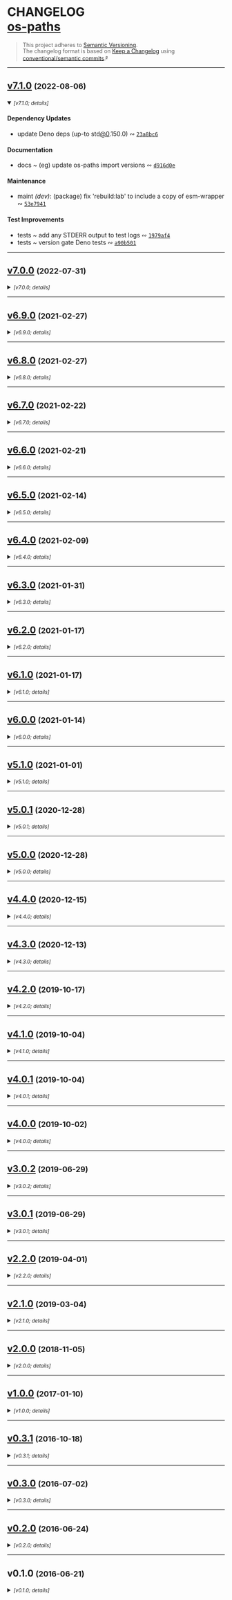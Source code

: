 <!-- lint disable -->
<!-- markdownlint-disable -->
<!-- spellchecker:disable -->

# CHANGELOG <br/> [os-paths](https://github.com/rivy/js.os-paths)

<div style="font-size: 0.9em; line-height: 1.1em;">

> This project adheres to [Semantic Versioning](http://semver.org/spec/v2.0.0.html).
> <br/>
> The changelog format is based on [Keep a Changelog](https://keepachangelog.com/en/1.0.0/) using [conventional/semantic commits](https://nitayneeman.com/posts/understanding-semantic-commit-messages-using-git-and-angular).<small><sup>[`@`](https://archive.is/jnup8)</sup></small>

</div>
<div id='last-line-of-prefix'></div>

---

## [v7.1.0](https://github.com/rivy/js.os-paths/compare/v7.0.0...v7.1.0) <small>(2022-08-06)</small>

<details open><summary><small><em>[v7.1.0; details]</em></small></summary>

#### Dependency Updates

* update Deno deps (up-to std[@0](https://github.com/0).150.0) &ac; [`23a8bc6`](https://github.com/rivy/js.os-paths/commit/23a8bc60af13d159ebea983427f543aa5d921aac)

#### Documentation

* docs ~ (eg) update os-paths import versions &ac; [`d916d0e`](https://github.com/rivy/js.os-paths/commit/d916d0e465aa11783c7a4a54dcc4431c49225027)

#### Maintenance

* maint *(dev)*: (package) fix 'rebuild:lab' to include a copy of esm-wrapper &ac; [`53e7941`](https://github.com/rivy/js.os-paths/commit/53e79412bf7cf91f1e0b6a59ab71951b9ff730bf)

#### Test Improvements

* tests ~ add any STDERR output to test logs &ac; [`1979af4`](https://github.com/rivy/js.os-paths/commit/1979af480011f91d3cf8de255c6dd002f9c0f9b6)
* tests ~ version gate Deno tests &ac; [`a90b501`](https://github.com/rivy/js.os-paths/commit/a90b501f1873e13dd5ef3184e2a0dad1a43ffac1)

</details>

---

## [v7.0.0](https://github.com/rivy/js.os-paths/compare/v6.9.0...v7.0.0) <small>(2022-07-31)</small>

<details><summary><small><em>[v7.0.0; details]</em></small></summary>

#### Changes

* change *(!)*: add graceful degradation for missing permission(s) (avoiding Deno panic or prompt) &ac; [`bb49eaf`](https://github.com/rivy/js.os-paths/commit/bb49eaf7f5d31ba6d05eba779587358afcebd4b7)

#### Fixes

* fix *(deps)*: hack around early version `npm ci` failure &ac; [`4907941`](https://github.com/rivy/js.os-paths/commit/49079415bc82b7922e62c81e7b9bea66ea77b815)

#### Dependency Updates

* update Deno deps (up-to std[@0](https://github.com/0).143.0) &ac; [`31d9600`](https://github.com/rivy/js.os-paths/commit/31d9600c76cb82ed2ed4594e1a6368afef9dcc01)

#### Documentation

* docs ~ (README) update versions for import examples &ac; [`f3d8ccd`](https://github.com/rivy/js.os-paths/commit/f3d8ccd795e3885c44e5bd598e2ce2ce507ec657)
* docs ~ (README) add minimum Deno version requirement note &ac; [`c9360ad`](https://github.com/rivy/js.os-paths/commit/c9360ad922d49feef64469c818b4fa9367307929)
* docs ~ (README) polish wording &ac; [`5e63c14`](https://github.com/rivy/js.os-paths/commit/5e63c1461d718b70cf33ee8c2b7fb64a0df856e8)
* docs ~ (README) stabilize formatting against changes by deno and/or dprint formatters &ac; [`d87a6f0`](https://github.com/rivy/js.os-paths/commit/d87a6f0d5afb0d92f959fb1a550eb469527dfed8)
* docs ~ (README) updated build/contribution documentation &ac; [`4884af6`](https://github.com/rivy/js.os-paths/commit/4884af6158a5bf27096fdd26076ac2e0065756c5)
* docs ~ (README) add packaging and publishing notes &ac; [`4b86808`](https://github.com/rivy/js.os-paths/commit/4b86808d23be964d051f804cc653f16897e720c1)
* docs ~ (gitignore) mention `gitignore.io` for templated generation &ac; [`99ee208`](https://github.com/rivy/js.os-paths/commit/99ee208cc353b1eb41125c5cc817b82b000a1a89)
* docs ~ (eg) add Deno permission check/feedback to examples &ac; [`521608c`](https://github.com/rivy/js.os-paths/commit/521608c3a5fcd9b7e508d6263263822b0e311bd8)
* docs ~ note possible alternative to search list for POSIX temp dir discovery &ac; [`8d00cb0`](https://github.com/rivy/js.os-paths/commit/8d00cb0ddb87a3cce3737b1670036f19ccf7a708)
* docs ~ update spell-checker exception dictionaries &ac; [`e37e8bb`](https://github.com/rivy/js.os-paths/commit/e37e8bb5f70499fcb7d85b132abf8a1109f482ab)
* docs ~ (README) revise spell-checker exceptions &ac; [`13d8b01`](https://github.com/rivy/js.os-paths/commit/13d8b012ac3ee350409bd2c2ce786fdfaa0de655)
* docs ~ (README) avoid unwanted formatting with directives &ac; [`328564f`](https://github.com/rivy/js.os-paths/commit/328564fb4fe74fe7ffd9b331551827f9caf2ff65)
* docs ~ (README) fix markdown-lint complaint (first-line-heading) &ac; [`d821f6c`](https://github.com/rivy/js.os-paths/commit/d821f6c6346456fbe10c5928149bc67f6786455a)

#### Maintenance

* maint *(CI)*: (Travis) test on both 'linux' and 'osx' platforms &ac; [`639a8d5`](https://github.com/rivy/js.os-paths/commit/639a8d593d03da5511fec7658f641d5060df78e2)
* maint *(CI)*: update CI config (adds version stamp) &ac; [`b40a7ed`](https://github.com/rivy/js.os-paths/commit/b40a7ed1ea5f700f9128905489ada8d1b52fd32c)
* maint *(build)*: refactor with 'cross-env' to increase `yarn` compatibility &ac; [`d08684a`](https://github.com/rivy/js.os-paths/commit/d08684a06daf22d0e0e90780ec2396ad5dec5df0)
* maint *(build)*: add `rebuild:all` run target &ac; [`d470224`](https://github.com/rivy/js.os-paths/commit/d470224cf3989603c3a3931747e097603bebc5f5)
* maint *(build)*: fix `--dry-run` flag manipulation for dist packaging &ac; [`79d607d`](https://github.com/rivy/js.os-paths/commit/79d607d9a433c7836acf1dd49599c75b0ecae355)
* maint *(build)*: add `prerelease` run target &ac; [`9fe50fe`](https://github.com/rivy/js.os-paths/commit/9fe50fe68454f94bfe20d5817faf5ad7de4b0949)
* maint *(build)*: improve Prettier lint feedback &ac; [`dd0585b`](https://github.com/rivy/js.os-paths/commit/dd0585be5abb47e642ea5986bbf18d52575512cd)
* maint *(build)*: (package.json) add verbose test support and revise 'prerelease' &ac; [`2e9e190`](https://github.com/rivy/js.os-paths/commit/2e9e1906b17dcde52e072a7eec03663a3590a302)
* maint *(build)*: improve run target feedback (include both stderr/stdout for error reports) &ac; [`0c21e08`](https://github.com/rivy/js.os-paths/commit/0c21e085704e5e8ebdb7733709c1f44c2fc92b53)
* maint *(build)*: (coverage) ignore intermediate build artifacts when calculating coverage &ac; [`f23fafc`](https://github.com/rivy/js.os-paths/commit/f23fafcad3f21ea9abc248d0f95983f7b886bfa4)
* maint *(build)*: suppress extraneous Prettier fix and lint output &ac; [`807fee3`](https://github.com/rivy/js.os-paths/commit/807fee37dd9292e0e368d274724835534df331c4)
* maint *(build)*: move 'update-dist.succeeded' target to 'build' intermediate directory &ac; [`6005669`](https://github.com/rivy/js.os-paths/commit/600566935b2484cbc3efad345f25bee433a54f21)
* maint *(build)*: name revision (testbed => lab) &ac; [`992e13d`](https://github.com/rivy/js.os-paths/commit/992e13ddfc0b54c1216cbd0be58f3c26e95c9ee2)
* maint *(deps)*: narrow version of 'typescript' (to satisfy 'typedoc'/'typescript-eslint') &ac; [`db0ac06`](https://github.com/rivy/js.os-paths/commit/db0ac065cfeb00a5ba3440e8185c51ce542449cd)
* maint *(deps)*: remove unused 'coveralls' &ac; [`ced7a15`](https://github.com/rivy/js.os-paths/commit/ced7a154806c0bd2cb61258c9b438fb7cd05c703)
* maint *(deps)*: store package locks (for CI/dev reproducibility) &ac; [`b042578`](https://github.com/rivy/js.os-paths/commit/b04257893fd637874a621d1d4185c9cfbcb8e0d5)
* maint *(deps)*: *pin* 'open-cli' to v6.0 (o/w v7.0 requires NodeJS v14+) &ac; [`b7b4bf6`](https://github.com/rivy/js.os-paths/commit/b7b4bf6342bddc66e51fc41c7faeb38e1ff6d314)
* maint *(deps)*: update to 'exec-if-updated' v2.2.0 (via jsDelivr) &ac; [`c3d1d51`](https://github.com/rivy/js.os-paths/commit/c3d1d51f47c466efc1a04155b1b861791f6042a5)
* maint *(deps)*: *pin* 'remark-cli' to v9.0.0 (o/w v10+ requires NodeJS v12+) &ac; [`3c73a11`](https://github.com/rivy/js.os-paths/commit/3c73a113ce6e8182d551e07f69414ed9ba280287)
* maint *(dev)*: update vendored deno types (up-to Deno v1.8.0) &ac; [`96a2280`](https://github.com/rivy/js.os-paths/commit/96a2280bf6560da8329317087a2925fed2419e8d)
* maint *(dev)*: merge and update CommitLint configuration files &ac; [`05ca208`](https://github.com/rivy/js.os-paths/commit/05ca2088bd884ff7ec1069cc4458d0610e7f53aa)
* maint *(dev)*: (QA) update Codacy configuration &ac; [`5588550`](https://github.com/rivy/js.os-paths/commit/5588550076f8a6b8c15e179449707feece93ba1d)
* maint *(dev)*: update `git-changelog` configuration (add version stamp) &ac; [`cefcc3e`](https://github.com/rivy/js.os-paths/commit/cefcc3eefec0ced35aa6e02d670ec1072ccef763)
* maint *(dev)*: update ESLint configuration (polish) &ac; [`002da0c`](https://github.com/rivy/js.os-paths/commit/002da0cd12dd6d6e28fc115bb2467d4b4f8a522d)
* maint *(dev)*: update Prettier configuration (polish) &ac; [`e529af4`](https://github.com/rivy/js.os-paths/commit/e529af450c0cd0a77ff39602a7d41776c109c17d)
* maint *(dev)*: update `rollup` configuration (polish) &ac; [`875e8c0`](https://github.com/rivy/js.os-paths/commit/875e8c00e52d9abbec6cf84f58c920aef5f300e1)
* maint *(dev)*: configure git for storage of package lock files within '.deps-lock' &ac; [`5febc49`](https://github.com/rivy/js.os-paths/commit/5febc497cb3bd7524cc5c646bc0cca6c64fcff72)
* maint *(dev)*: update EditorConfig (fix spelling + support nushell configs) &ac; [`5ccfa2d`](https://github.com/rivy/js.os-paths/commit/5ccfa2db620712cc959b70cf1658447a481ccf60)
* maint *(dev)*: (QA/Scrutinizer) ignore 'vendor' (third-party content) &ac; [`6928201`](https://github.com/rivy/js.os-paths/commit/6928201704788d12da3bb085f236f873dc8dd798)
* maint *(dev)*: (gitattributes) fix spell-checker complaints &ac; [`9a86220`](https://github.com/rivy/js.os-paths/commit/9a862202f871a9964bbf72af074f79f171a0e65c)
* maint *(dev)*: (gitignore) fix spell-checker complaints &ac; [`54e5646`](https://github.com/rivy/js.os-paths/commit/54e56464ac0355dc4719ffcb0f80e3cb067c92b6)
* maint *(dev)*: (git-changelog) fix/revise config to show test improvements &ac; [`efa2ba2`](https://github.com/rivy/js.os-paths/commit/efa2ba2a42c9d41ae22611d499a0879b43baf5a0)
* maint *(dev)*: (QA) update CodeClimate configuration &ac; [`f83f74f`](https://github.com/rivy/js.os-paths/commit/f83f74ffda876caa524a3eff7b81abffa7a72e75)
* maint *(dev)*: (git-changelog) remove extra leading newlines for 'Notes' construction &ac; [`476d2c0`](https://github.com/rivy/js.os-paths/commit/476d2c0322425ff4d12bad6ab6f7cf165ef9c065)
* maint *(dev)*: (QA) update CodeClimate config &ac; [`26244b7`](https://github.com/rivy/js.os-paths/commit/26244b7ce1eda8c829f5ba3411d9af43f37ef909)
* maint *(dev)*: (QA) update Codacy config &ac; [`67560f3`](https://github.com/rivy/js.os-paths/commit/67560f3a695dd8cff1da84e3e1c2ede1e31b7b8f)
* maint *(dev)*: update Remark (markdown-linting) configuration (adds version stamp) &ac; [`aa864dc`](https://github.com/rivy/js.os-paths/commit/aa864dc7bf773db4ebc4894257ad79575e941132)
* maint *(dev)*: add (and use) EditorConfig-checker configuration &ac; [`c1aa7c3`](https://github.com/rivy/js.os-paths/commit/c1aa7c3cc0ecdc5acf98b71914009c70f9b89fb7)
* maint *(dev)*: revise `rollup` type bundling process &ac; [`8e26398`](https://github.com/rivy/js.os-paths/commit/8e26398dd8f0932a26d6e74dfda4135401d846b8)
* maint *(dev)*: update `git-changelog` configuration &ac; [`7bcee03`](https://github.com/rivy/js.os-paths/commit/7bcee0307a3155a22f6964e9ac7bbc80cae40893)
* maint *(dev)*: update Prettier config and ignore settings &ac; [`ee23319`](https://github.com/rivy/js.os-paths/commit/ee233199a903cb7a3b9c681a191d6dc629d08f34)
* maint *(dev)*: update ESLint configuration (adds version stamp) &ac; [`f07e13f`](https://github.com/rivy/js.os-paths/commit/f07e13fc460c422bb1ea725f30543982c9b42463)
* maint *(dev)*: update EditorConfig &ac; [`81a0a5e`](https://github.com/rivy/js.os-paths/commit/81a0a5e46c72a0920d3ce4f4f776cf5a0b4cf8c2)
* maint *(dev)*: update VSCode settings &ac; [`26ed28e`](https://github.com/rivy/js.os-paths/commit/26ed28e6bfa4dc9c4965efa6d6f470bda862bcb9)
* maint *(dev)*: revise/update TypeScript 'tsconfig' files &ac; [`b3e0378`](https://github.com/rivy/js.os-paths/commit/b3e03786b7ac325c1fb1c387f19e3bf046c82164)
* maint *(dev)*: (git-changelog) add support for `Type` followed by '!' &ac; [`79bff10`](https://github.com/rivy/js.os-paths/commit/79bff10f3f02433f26ec5521c9cd46cf9348bc4d)
* maint *(dev)*: (gitignore) add ignored files and version stamp &ac; [`26fc9f4`](https://github.com/rivy/js.os-paths/commit/26fc9f4f40c272fbef7f5ab7b35adc9bffe31e1e)
* maint *(dev)*: (gitattributes) revise commentary and add version stamp &ac; [`2b76c0d`](https://github.com/rivy/js.os-paths/commit/2b76c0d4fdfda06abdbb264b81b21dd23c1e3143)
* maint *(dev)*: (git-changelog) add 'lint disable' (disabling `remark` linting) to CHANGELOG &ac; [`5c1f586`](https://github.com/rivy/js.os-paths/commit/5c1f5861a9c8e01f79dfc71c10b51ceaaf1219e1)
* maint *(dev)*: (markdown-linting) update Remark config (ignore list spacing) + comment polish &ac; [`cf11c1e`](https://github.com/rivy/js.os-paths/commit/cf11c1ef9741bfc2f722665c18d8cfed6f6e1e73)
* maint *(dev)*: (ESLint) ignore 'vendor' files &ac; [`0d407d5`](https://github.com/rivy/js.os-paths/commit/0d407d56cbd6770072a8671a3768308ce0f9a54c)
* maint *(dev)*: (vendor) treat all vendor code as 'binary' to reduce useless diff output &ac; [`7721f70`](https://github.com/rivy/js.os-paths/commit/7721f70fc23f1ab4514dedec1d6f59df62701583)

#### Refactoring

* refactor ~ (OSPaths) minor revision for correctness and conformity &ac; [`3066f1a`](https://github.com/rivy/js.os-paths/commit/3066f1ad4c851e18c8e35bb6fbcbc84e819329e5)

#### Test Improvements

* tests ~ refactor to remove need for lint exception &ac; [`cb103ef`](https://github.com/rivy/js.os-paths/commit/cb103ef3e7975819c4cc790d7de2d2f1e2c3f810)
* tests ~ revise Deno module load test(s) &ac; [`ab82353`](https://github.com/rivy/js.os-paths/commit/ab82353171ecc1e67af47803a9683c18456d07ba)
* tests ~ improve 'skip' user feedback &ac; [`6e0d491`](https://github.com/rivy/js.os-paths/commit/6e0d4917f1c39c607e334ffcfc452219bf48827d)
* tests ~ deno loads module without panic or prompt (while using *no permissions*) &ac; [`7967ad4`](https://github.com/rivy/js.os-paths/commit/7967ad47a4d14fb91460c70e6b703ffd59ba174e)
* tests ~ refactor - rename `module_` => `mod` &ac; [`7a830db`](https://github.com/rivy/js.os-paths/commit/7a830db0c7ecb7e4b6719aa4d33e665cf16ce508)
* tests ~ restyle spell-checker exceptions for visibility &ac; [`558cf81`](https://github.com/rivy/js.os-paths/commit/558cf811dabd17d578fc95f67fcd9b97ebf31a2c)
* tests ~ (dist) improve testing feedback &ac; [`9ebf5d3`](https://github.com/rivy/js.os-paths/commit/9ebf5d33a372d3b4caeb8634d5ee0191ec25e2b9)
* tests ~ improve 'integration.test.js' error feedback &ac; [`443fac5`](https://github.com/rivy/js.os-paths/commit/443fac56330cc6e000c4df61ab953d5d00034b75)
* tests ~ refactor 'integration.test.js' (improved clarity/DRY and polish commentary) &ac; [`9750653`](https://github.com/rivy/js.os-paths/commit/9750653d41a8759c56a8fd2d25a862601a69641a)
* tests ~ fix ESM module name generation (URL from path) &ac; [`d221660`](https://github.com/rivy/js.os-paths/commit/d2216603ea8610d82112311fba0b0b9a41f6f20d)
* tests ~ fix `--test-dist` flag detection &ac; [`ff87e65`](https://github.com/rivy/js.os-paths/commit/ff87e650d5eca4a8154ca0d59bc37cbff5f8533e)

#### BREAKING CHANGE

Adds a Deno v1.8.0+ minimum version requirement.

</details>

---

## [v6.9.0](https://github.com/rivy/js.os-paths/compare/v6.8.0...v6.9.0) <small>(2021-02-27)</small>

<details><summary><small><em>[v6.9.0; details]</em></small></summary>

#### Documentation

* docs ~ JSDocs polish &ac; [`dda3d38`](https://github.com/rivy/js.os-paths/commit/dda3d38239aa62ae4bbf0b150e7c0c5edc8db083)

</details>

---

## [v6.8.0](https://github.com/rivy/js.os-paths/compare/v6.7.0...v6.8.0) <small>(2021-02-27)</small>

<details><summary><small><em>[v6.8.0; details]</em></small></summary>

#### Documentation

* docs ~ JSDocs polish &ac; [`8e05fd9`](https://github.com/rivy/js.os-paths/commit/8e05fd9167294c6ee1a1804daf8d0b47f5adb38f)

</details>

---

## [v6.7.0](https://github.com/rivy/js.os-paths/compare/v6.6.0...v6.7.0) <small>(2021-02-22)</small>

<details><summary><small><em>[v6.7.0; details]</em></small></summary>

#### Documentation

* docs ~ add `cspell` dictionary word(s) &ac; [`2ac8802`](https://github.com/rivy/js.os-paths/commit/2ac880241d89048da2b7bdfe5e30d21ce3417aa7)

#### Maintenance

* maint *(build)*: silence '[@rollup](https://github.com/rollup)/plugin-replace' complaint about 'preventAssignment' default &ac; [`93ad138`](https://github.com/rivy/js.os-paths/commit/93ad13892579b4e7149f0d673c8c849002d0fd01)
* maint *(deps)*: add `typedoc` (dev; for future use) &ac; [`6c87af5`](https://github.com/rivy/js.os-paths/commit/6c87af5270084c2832a3ea3da156282ef9ce1b05)

#### Refactoring

* refactor ~ replace intermediate default export object to improve `deno doc` results &ac; [`b103503`](https://github.com/rivy/js.os-paths/commit/b1035033fe6513a44af0855c959ac1f53ff72d64)

</details>

---

## [v6.6.0](https://github.com/rivy/js.os-paths/compare/v6.5.0...v6.6.0) <small>(2021-02-21)</small>

<details><summary><small><em>[v6.6.0; details]</em></small></summary>

#### Documentation

* docs ~ redefine `OSPaths` as interface for better automatic doc generation &ac; [`2fd774c`](https://github.com/rivy/js.os-paths/commit/2fd774c32650dd71e19aef862e9947f7612c0c97)
* docs ~ revise JSDocs descriptions &ac; [`79a49ba`](https://github.com/rivy/js.os-paths/commit/79a49baacc8d76076d99566539149c8225b73403)
* docs ~ disable `remark` lint complaint (maximum-heading-length) &ac; [`f0d6a04`](https://github.com/rivy/js.os-paths/commit/f0d6a04f06c806870a88b746ef615825e93227d9)
* docs ~ README corrections &ac; [`b62e901`](https://github.com/rivy/js.os-paths/commit/b62e9017921c23ff18b153b5bb9ec4c98cda850e)
* docs ~ CHANGELOG update (new template) &ac; [`6d6dae1`](https://github.com/rivy/js.os-paths/commit/6d6dae1a89205e16d56ba92957af910024bffebd)

#### Maintenance

* maint *(build)*: name revision (tests_ => testbed) &ac; [`2c14d1d`](https://github.com/rivy/js.os-paths/commit/2c14d1df3a9ee4d89d628be86d7dbd4bb9dd7794)
* maint *(build)*: revise CJS type rewrite to handle unnamed default export &ac; [`2aa4c52`](https://github.com/rivy/js.os-paths/commit/2aa4c5278ed4ff607447330bf6f75e88b229e958)

#### Refactoring

* refactor ~ remove unneeded intermediate 'default' export object &ac; [`c321862`](https://github.com/rivy/js.os-paths/commit/c321862f78043773fa4ae7b5c879605b9780b000)

</details>

---

## [v6.5.0](https://github.com/rivy/js.os-paths/compare/v6.4.0...v6.5.0) <small>(2021-02-14)</small>

<details><summary><small><em>[v6.5.0; details]</em></small></summary>

#### Documentation

* docs ~ add words to cSpell workspace dictionaries &ac; [`0ae36e7`](https://github.com/rivy/js.os-paths/commit/0ae36e76390d92cd1508d411a8636d85a453e4c8)
* docs ~ README revisions &ac; [`6d1c676`](https://github.com/rivy/js.os-paths/commit/6d1c676193cf3d7e87b65d47e9f4368821f4470f)
* docs ~ (README) revise spell-checker exceptions &ac; [`8b5db5a`](https://github.com/rivy/js.os-paths/commit/8b5db5adb52683876e3c4f1baf06268de765ff32)
* docs ~ README update for `git-changelog` v1.1+ requirement &ac; [`7789246`](https://github.com/rivy/js.os-paths/commit/7789246ababe4c263deedf90daf5b5070405c6c6)
* docs ~ remove now-extraneous stringify code from Deno example &ac; [`46ee549`](https://github.com/rivy/js.os-paths/commit/46ee54931d506cd42057ba97ecc5eb4b2e3df074)
* docs ~ README polish (Deno permissions) &ac; [`e269a48`](https://github.com/rivy/js.os-paths/commit/e269a4805a8fc9e86ace75fc072769922053fe71)
* docs ~ README polish (git version shield) &ac; [`0d8128e`](https://github.com/rivy/js.os-paths/commit/0d8128eae9548c16e5ad207b53cb37c80368c6db)

#### Maintenance

* maint *(build)*: normalize 'build' directory structure &ac; [`b14340d`](https://github.com/rivy/js.os-paths/commit/b14340d53528857ce9e081090dbb00b97db941da)
* maint *(dev)*: fix EditorConfig lint complaints &ac; [`a48ace0`](https://github.com/rivy/js.os-paths/commit/a48ace009a356cfdf2ff7ba9cc8693249e4d1b20)
* maint *(dev)*: reorganize third-party code/types into 'vendor' &ac; [`a1508d7`](https://github.com/rivy/js.os-paths/commit/a1508d79f3e82c40414699b39e728f94b50be55f)
* maint *(dev)*: (scripts) fix CHANGELOG updates for version changes (requires `git-changelog` v1.1+) &ac; [`de3438c`](https://github.com/rivy/js.os-paths/commit/de3438cb0f5181e37154d301833b0276ae952cc0)
* maint *(dev)*: (scripts) polish comments &ac; [`f52ac7f`](https://github.com/rivy/js.os-paths/commit/f52ac7f65e36d9d06f1361c48a87b47d9e7e8691)
* maint *(dev)*: (scripts) add EditorConfig linter &ac; [`539a2fb`](https://github.com/rivy/js.os-paths/commit/539a2fbd5cac3de4188f9f9db088be8a14f7360a)
* maint *(dev)*: (scripts) build in series (await parallel `shx mkdir` fix) &ac; [`54e5177`](https://github.com/rivy/js.os-paths/commit/54e517718d27c84c701155934777080c5d820563)
* maint *(dev)*: remove now-unneeded `rollup` configs for CJS and ESM &ac; [`0ab8eca`](https://github.com/rivy/js.os-paths/commit/0ab8eca10230c8b5f1fbb5cb0e5c94cbd25ff1a7)
* maint *(dev)*: (scripts) add 'dist' alias for 'update' &ac; [`386b49f`](https://github.com/rivy/js.os-paths/commit/386b49fc9406f692888806709788a723305c36bb)
* maint *(dev)*: (package.json) add package tags showing Node-v4 support &ac; [`933253d`](https://github.com/rivy/js.os-paths/commit/933253d8a0e0734a6539368566b41267b4c950f3)
* maint *(dev)*: (npm) suppress annoying update messages &ac; [`3cc76d0`](https://github.com/rivy/js.os-paths/commit/3cc76d0c5e3ecc4ea54ba9d5dcf36cf96d5beb4e)
* maint *(dist)*: restructure package 'exports' &ac; [`3157e9f`](https://github.com/rivy/js.os-paths/commit/3157e9fcf6c738f6003312c57dfb3a9d66d361c0)

#### Test Improvements

* tests ~ use `--test-dist` instead of `--test-for-dist` to enable distribution tests &ac; [`5a9bd9c`](https://github.com/rivy/js.os-paths/commit/5a9bd9cd8d1716928cea3c47f43d10800a183ee0)
* tests ~ add distribution tests &ac; [`df474a6`](https://github.com/rivy/js.os-paths/commit/df474a68b7119d1fbedf851c3b07e82c3b893a12)

</details>

---

## [v6.4.0](https://github.com/rivy/js.os-paths/compare/v6.3.0...v6.4.0) <small>(2021-02-09)</small>

<details><summary><small><em>[v6.4.0; details]</em></small></summary>

#### Documentation

* docs ~ polish README (import/require notes and suggestions) &ac; [`312af3d`](https://github.com/rivy/js.os-paths/commit/312af3d60f7419ab09b65c5b15d60a9266da92c8)
* docs ~ JSDocs polish &ac; [`a0205e0`](https://github.com/rivy/js.os-paths/commit/a0205e0ad0ca7ea858834f0f0e51c2e9f67a4b00)
* docs ~ add additional output (showing/testing API functions) to examples &ac; [`85ecab0`](https://github.com/rivy/js.os-paths/commit/85ecab0dbdabd8759bfed4ee85dabcb935a48aa4)
* docs ~ add ESM dynamic import example &ac; [`87709f0`](https://github.com/rivy/js.os-paths/commit/87709f0e202133c2110ef68d780d4a6307bf8130)
* docs ~ add CJS example with dynamic require (using package 'main') &ac; [`e4c692d`](https://github.com/rivy/js.os-paths/commit/e4c692de8132b63375c91146ce9a7b32ea559705)
* docs ~ add maint note detail &ac; [`0af6ebc`](https://github.com/rivy/js.os-paths/commit/0af6ebcaec1e601b525589602574aaba0c8ee4f3)
* docs ~ refactor examples for new source organization &ac; [`f75bbdd`](https://github.com/rivy/js.os-paths/commit/f75bbdd824a47de44659b09149312cd8c2e42669)
* docs ~ fix TS example to work with fully-specified imports and `ts-node` &ac; [`1e5c548`](https://github.com/rivy/js.os-paths/commit/1e5c54880c1161065f872705985678a11d9aec86)
* docs ~ update CHANGELOG &ac; [`ff5161b`](https://github.com/rivy/js.os-paths/commit/ff5161bb4f8d4aa63490961d7698292f5b9261ed)

#### Maintenance

* maint *(build)*: add './cjs' subpath export with correct types for CJS &ac; [`5b184df`](https://github.com/rivy/js.os-paths/commit/5b184df9c76fcaeaace9813a59269e8293b3af0e)
* maint *(build)*: refactor/reorganize package exports config &ac; [`17b903f`](https://github.com/rivy/js.os-paths/commit/17b903f9becc1d7a92fc0d95a8645ee214babe52)
* maint *(build)*: relocate Prettier config from 'package.json' to external file &ac; [`8c91851`](https://github.com/rivy/js.os-paths/commit/8c91851706918e7f06ce1f554fbe023b035cdb7e)
* maint *(build)*: (git) ignore build/update target 'success' signal files &ac; [`536a3db`](https://github.com/rivy/js.os-paths/commit/536a3db921799bc9807be2062925f3de22d19bd8)
* maint *(build)*: (package.json) use build target signal files (improves build dependency logic) &ac; [`8762cb6`](https://github.com/rivy/js.os-paths/commit/8762cb6648a5ae7ae881af7d0c81608415a7c613)
* maint *(build)*: add 'cjs' directory to distribution for tools w/o 'exports' support &ac; [`d34d3cf`](https://github.com/rivy/js.os-paths/commit/d34d3cfc87ba30ca23205c1bd2b1c40b5109936b)
* maint *(build)*: enable TSconfig 'isolatedModules' (helps avoid type import/export errors) &ac; [`c0b04cc`](https://github.com/rivy/js.os-paths/commit/c0b04cca40aa79647db594c91a1aebc7ce2a33a4)
* maint *(dev)*: (package.json) fix npm dev script "publish" for (`--dry-run` use) &ac; [`75155d3`](https://github.com/rivy/js.os-paths/commit/75155d3ce95b259693c7b6269abb819e0f73d75e)
* maint *(dist)*: update &ac; [`cdbee22`](https://github.com/rivy/js.os-paths/commit/cdbee22088ba5cd0b511eddef1c8c7621372b6c7)

#### Refactoring

* refactor ~ separate CJS/ESM module code (and rename source files) &ac; [`604e0a6`](https://github.com/rivy/js.os-paths/commit/604e0a6a3084e6d10ce93d2b918e65e6fbb34974)
* refactor all internal module imports to use fully-specified paths (with extensions) &ac; [`ae017d4`](https://github.com/rivy/js.os-paths/commit/ae017d4c93415dd3f2877244c69391dde9958cb8)

#### Test Improvements

* tests ~ replace and increase 'ava' global test timeout &ac; [`96cd446`](https://github.com/rivy/js.os-paths/commit/96cd446a6ab6840daa58a48836fe164dc1952c79)
* tests ~ specify increased timeouts per test (instead of globally) &ac; [`178da83`](https://github.com/rivy/js.os-paths/commit/178da83f08e1b6f2d195ac0e9bb58f9db8aa5713)
* tests ~ refactor tests for new source organization &ac; [`b92a075`](https://github.com/rivy/js.os-paths/commit/b92a075c7dd8b5457e849195df0f4c147ea749bc)

</details>

---

## [v6.3.0](https://github.com/rivy/js.os-paths/compare/v6.2.0...v6.3.0) <small>(2021-01-31)</small>

<details><summary><small><em>[v6.3.0; details]</em></small></summary>

#### Documentation

* docs ~ add more detail to default `deno` stringification of function objects &ac; [`33233d4`](https://github.com/rivy/js.os-paths/commit/33233d4d4051d0a58dfc4cc5f1da89824735f314)
* docs ~ update `cspell` dictionary &ac; [`a524ef0`](https://github.com/rivy/js.os-paths/commit/a524ef0e28d8347650fb9d7d50d92a3121411817)
* docs ~ update Deno possible import target URLs &ac; [`4462656`](https://github.com/rivy/js.os-paths/commit/4462656e86c17ac3e78d1fdfa6df273c9b61ab21)
* docs ~ README polish (add Deno and JSDelivr shields + color refinements) &ac; [`92ee429`](https://github.com/rivy/js.os-paths/commit/92ee429593960d8d80e166efcb385c285f33c06b)

#### Maintenance

* maint *(build)*: refactor - use forked `exec-if-updated` (awaiting project fixes) &ac; [`1f6ef2a`](https://github.com/rivy/js.os-paths/commit/1f6ef2a67fe203fc9bc2309469d616e0b905ee38)
* maint *(build)*: refactor type export/import &ac; [`71f9cd5`](https://github.com/rivy/js.os-paths/commit/71f9cd59d47676ac5a754da26dba0dac7c7cd0d1)
* maint *(build)*: add rollup configuration to bundle typings &ac; [`7a8a5bf`](https://github.com/rivy/js.os-paths/commit/7a8a5bf5664d4fd750c0f4440fa7410c4159d529)
* maint *(build)*: npm dev script fixes + polish (includes `exec-if-updated` fork changes) &ac; [`08070d9`](https://github.com/rivy/js.os-paths/commit/08070d9f5a5bbd87e53289041ad0e11a72a2114e)
* maint *(dev)*: (package.json) npm dev script fixes and polish &ac; [`2e72a3b`](https://github.com/rivy/js.os-paths/commit/2e72a3b91e0f179e340232206b66c8b7b3585e9e)
* maint *(dev)*: update Remark markdown-linting configuration and plugins &ac; [`23c8f8d`](https://github.com/rivy/js.os-paths/commit/23c8f8d79d4df80b3e441c87f5a87e08eac32083)
* maint *(dist)*: update &ac; [`45522ba`](https://github.com/rivy/js.os-paths/commit/45522ba9aa6e6beca3e805fcb37847ac67fa3de1)

#### Refactoring

* refactor Adapt as a function (with OSPaths property) &ac; [`04509bb`](https://github.com/rivy/js.os-paths/commit/04509bb3da62d0f86b0f3f0167292e2b62e4e47e)
* refactor ~ remove unused/placeholder 'browser' adapter &ac; [`faab2ac`](https://github.com/rivy/js.os-paths/commit/faab2acf2834bba54b4f0f738d75f3dc0c9e74c4)
* refactor ~ convert anonymous to named functions/methods &ac; [`d0d78c8`](https://github.com/rivy/js.os-paths/commit/d0d78c8996149f1996128d1dda455d0c569f10d7)
* refactor ~ reduce `const isWinOS` to a function call (improves DRY, reduces duplication) &ac; [`4106f0b`](https://github.com/rivy/js.os-paths/commit/4106f0b9ea8d37cf7eb2d401ee641fe3f167152a)

#### Test Improvements

* tests ~ refactor signal values (DRY improvements) &ac; [`eafe6cb`](https://github.com/rivy/js.os-paths/commit/eafe6cb8603496c17539eee5d42b64e6229222d3)
* tests ~ fix 'process.env' and 'os' reset logic &ac; [`a55c971`](https://github.com/rivy/js.os-paths/commit/a55c971582b1cb82cedd2ac75240aab7ade5fa62)

</details>

---

## [v6.2.0](https://github.com/rivy/js.os-paths/compare/v6.1.0...v6.2.0) <small>(2021-01-17)</small>

<details><summary><small><em>[v6.2.0; details]</em></small></summary>

#### Documentation

* docs ~ README polish &ac; [`81934c1`](https://github.com/rivy/js.os-paths/commit/81934c1deaeed6b7e006a05f68b47d8f609e77b6)
* docs ~ update Deno examples &ac; [`ddaeb97`](https://github.com/rivy/js.os-paths/commit/ddaeb97e87117fab2c4348c3465ce3756011f588)

</details>

---

## [v6.1.0](https://github.com/rivy/js.os-paths/compare/v6.0.0...v6.1.0) <small>(2021-01-17)</small>

<details><summary><small><em>[v6.1.0; details]</em></small></summary>

#### Documentation

* docs ~ update package description &ac; [`fbb10bd`](https://github.com/rivy/js.os-paths/commit/fbb10bdd5317bc4ce2568ba2356e51fc043dcb3a)
* docs ~ JSDocs polish &ac; [`2bcd311`](https://github.com/rivy/js.os-paths/commit/2bcd31197d00b5a1847c875d01808643b2859fbd)
* docs ~ add JSDoc comments &ac; [`23765e7`](https://github.com/rivy/js.os-paths/commit/23765e7b6f56fad77919cb6bee1297d3bbd7444d)
* docs ~ refactor Deno example to reduce code duplication &ac; [`8901b74`](https://github.com/rivy/js.os-paths/commit/8901b7433d4c6f9d6e9d300e61dc7ad3f73dbdbf)

#### Maintenance

* maint *(build)*: preserve JSDoc comments for types &ac; [`96278e1`](https://github.com/rivy/js.os-paths/commit/96278e1eddf422d36bb9d8029c87fd08b7b1ad9d)
* maint *(build)*: restructure TS config files for better intellisense &ac; [`3713d56`](https://github.com/rivy/js.os-paths/commit/3713d56e213d32e669230c58e9a039d6c9dbac30)
* maint *(build)*: refactor `commitlint` commit tag specification (lowercase from upper) &ac; [`2c7ac3a`](https://github.com/rivy/js.os-paths/commit/2c7ac3aea12286a87451a2020bed06fd1fdc33da)
* maint *(dev)*: (QA/CodeClimate) ignore code duplication in examples ('eg/') &ac; [`fa794e7`](https://github.com/rivy/js.os-paths/commit/fa794e7dd42f451e6d8a893ff424e45fae3f9474)
* maint *(dev)*: update EditorConfig (specify CJS/MJS to support JS ESM) &ac; [`ed5af63`](https://github.com/rivy/js.os-paths/commit/ed5af6386c47438e377a607e7d4cc90d440bf6a4)
* maint *(dev)*: (QA/Scrutinizer) ignore 'src/types' (generated/third-party content) &ac; [`dbe4474`](https://github.com/rivy/js.os-paths/commit/dbe447425f74dbb7d9fdb480d42478b72d28d918)
* maint *(dist)*: update &ac; [`b5edf8f`](https://github.com/rivy/js.os-paths/commit/b5edf8f5ec7d6082ae7b56659b4b474390003103)

#### Refactoring

* refactor ~ (package.json) normalize export paths &ac; [`3496f66`](https://github.com/rivy/js.os-paths/commit/3496f669f0edb5af1064fc9ac444692b81ae5e82)
* refactor ~ retouch method names (for debugging/dev) &ac; [`f0e803f`](https://github.com/rivy/js.os-paths/commit/f0e803ff67ae3a590a946401cf19e2b0a611ad54)
* refactor ~ alter OSPaths type for better VSCode intellisense (describe as methods, not properties) &ac; [`ab673fa`](https://github.com/rivy/js.os-paths/commit/ab673fa19e7cfac83b657eb9a5f3795e82453782)
* refactor ~ improve readability &ac; [`ff7ad32`](https://github.com/rivy/js.os-paths/commit/ff7ad32b3806fb8e53021b1f26835299e6c920e3)
* refactor ~ consolidate/group adapting functions using a namespace &ac; [`3d9e02d`](https://github.com/rivy/js.os-paths/commit/3d9e02da86ab312dc7805c0770f841f2dbd0a0c2)
* refactor ~ reduce per function complexity &ac; [`a966d13`](https://github.com/rivy/js.os-paths/commit/a966d1397d9f11a7af819f3ffb439e26b1042a9f)

#### Test Improvements

* tests ~ fix occasional `ava` timeouts for integration CLI tests &ac; [`67ddd71`](https://github.com/rivy/js.os-paths/commit/67ddd716e0a4f5d5412b51c0f02223d299ba6839)

</details>

---

## [v6.0.0](https://github.com/rivy/js.os-paths/compare/v5.1.0...v6.0.0) <small>(2021-01-14)</small>

<details><summary><small><em>[v6.0.0; details]</em></small></summary>

#### Changes

* change ~ remove experimental 'meta.mainFilename' prior to publish &ac; [`461f9ac`](https://github.com/rivy/js.os-paths/commit/461f9acb553ec7d2e97f52f4d06d0a5b09b5b53c)
* add Platform.Adapter implementation (factory method closure variant) &ac; [`cf6d6c4`](https://github.com/rivy/js.os-paths/commit/cf6d6c4981ccfab92f3d2f4d70ceaa98f7d69f8d)
* change ~ experimental inclusion of meta.mainFilename (+ test mods) &ac; [`b7c05a9`](https://github.com/rivy/js.os-paths/commit/b7c05a9f1110f46ff36b32bd4c6382f7b60dec4a)
* add Platform.Adapter interface &ac; [`6ee064e`](https://github.com/rivy/js.os-paths/commit/6ee064e56a27db77351bccaaca70f0fdefda9f7c)
* add Deno types &ac; [`0150666`](https://github.com/rivy/js.os-paths/commit/0150666b27e92743df08de2dab07622a7a9106c6)
* change ~ show NodeJS-v4+ compatibility &ac; [`3bff2d4`](https://github.com/rivy/js.os-paths/commit/3bff2d4a3b97202a436b135dbae73c4e943fd53f)
* change *(API!)*: add ESM module packaging (adds 'exports' to package) &ac; [`3481efd`](https://github.com/rivy/js.os-paths/commit/3481efd071f6b90ac20f58f45309f7a850b62309)

#### Fixes

* fix ~ avoid spread operator b/c of Rollup+TS code generation bug &ac; [`26b9fee`](https://github.com/rivy/js.os-paths/commit/26b9fee815471d2000513eacca961bcc7bc53646)
* fix ~ refer deno module to published 'dist' instead of internal 'build' ESM &ac; [`9e692e9`](https://github.com/rivy/js.os-paths/commit/9e692e9e919acbd1d5ab2716cb54eb01981074ec)
* fix ~ remove `/// <reference path...` references to deno types &ac; [`2bdd8f0`](https://github.com/rivy/js.os-paths/commit/2bdd8f01b5fff636c9879ccaa102820b56142e8d)

#### Documentation

* docs ~ README polish &ac; [`e2029bc`](https://github.com/rivy/js.os-paths/commit/e2029bc5ec4372610a63893c787ce30b5ea47b60)
* docs ~ update public/remote project dep for Deno example &ac; [`c728352`](https://github.com/rivy/js.os-paths/commit/c728352e443aff4c81d3e3e350cc3a0ec90335a8)
* docs ~ update CHANGELOG &ac; [`ce5c824`](https://github.com/rivy/js.os-paths/commit/ce5c82448e3c0c29569e64bc92e5dd542a7c0c05)
* docs ~ update spell-checker exceptions and dictionary wordlists &ac; [`d59472d`](https://github.com/rivy/js.os-paths/commit/d59472de5cff4782fbb14c9b914a394f595c9030)
* docs ~ add Deno examples &ac; [`bf4bba6`](https://github.com/rivy/js.os-paths/commit/bf4bba6113b9e87559c145b197107bc705188d5f)
* docs ~ polish/update README &ac; [`dc5656b`](https://github.com/rivy/js.os-paths/commit/dc5656be149d435b4da784844cd579707063bccf)
* docs ~ polish TS example &ac; [`9aeffc0`](https://github.com/rivy/js.os-paths/commit/9aeffc0d296b6ed23b7ce7f4b6c4c78be599f0f0)
* docs ~ import 'OSPaths' from 'dist' instead of 'build' &ac; [`3656bab`](https://github.com/rivy/js.os-paths/commit/3656bab3a9596cb173d2c7f7f3c470d2b17fb51b)
* docs ~ add spell-checker exceptions to CHANGELOG + update CHANGELOG &ac; [`d8423bf`](https://github.com/rivy/js.os-paths/commit/d8423bf21cc5e552b6bf6ca56d419e1ca569e98f)
* docs ~ add ESM example &ac; [`b610f1f`](https://github.com/rivy/js.os-paths/commit/b610f1feb995a4c237968280bc65a97292c63a73)

#### Maintenance

* maint *(CICD)*: update CICD platforms to use Node-v10+ builders &ac; [`57d7bba`](https://github.com/rivy/js.os-paths/commit/57d7bbaa9eb397969cf2909c60dc9f33d1f08057)
* maint *(build)*: disable faulty `commitlint` rule (with a 'maint' note) &ac; [`3ab80e8`](https://github.com/rivy/js.os-paths/commit/3ab80e872b226935c848c3e1f18b3c19f2dc49d5)
* maint *(build)*: add 'deno' to package exports &ac; [`6d58d39`](https://github.com/rivy/js.os-paths/commit/6d58d39812215c6d0a6b5484494c298f58444ca0)
* maint *(build)*: compile down to ES3 to assure Node-v4+ compatibility &ac; [`ca03342`](https://github.com/rivy/js.os-paths/commit/ca0334204b3d8f5cc98fa62a2f9b76ba294477a7)
* maint *(build)*: cleanup Rollup+TS EOL issues + dist build &ac; [`acb7dd4`](https://github.com/rivy/js.os-paths/commit/acb7dd456d5704af05f459a1abb2e8cb090b3742)
* maint *(build)*: add conditional build logic with 'exec-if-updated' &ac; [`27d6a7c`](https://github.com/rivy/js.os-paths/commit/27d6a7c4bff80a340d3f0179f37218ae59f63d8b)
* maint *(build)*: npm dev script polish &ac; [`6a21ae9`](https://github.com/rivy/js.os-paths/commit/6a21ae956c9df288c75240cc12d1b275c5121426)
* maint *(build)*: add `rollup` for ESM generation &ac; [`1f81a59`](https://github.com/rivy/js.os-paths/commit/1f81a59c4a739da793c6c075e19962c252fda1e0)
* maint *(build)*: ignore deno files for TypeScript compilations &ac; [`92038db`](https://github.com/rivy/js.os-paths/commit/92038db9416f5579c2b5a265683de253c0e847d0)
* maint *(dev)*: (deps) update to 'eslint-plugin-functional' v3.2.1 &ac; [`1931183`](https://github.com/rivy/js.os-paths/commit/1931183cec2053f0e5d4622464174f76cd224af4)
* maint *(dev)*: add VSCode plugin for `deno` support (disabled; for future use) &ac; [`b971d74`](https://github.com/rivy/js.os-paths/commit/b971d74f5cb08688d41f1c69ed133dc0d5fc5e68)
* maint *(dev)*: update VSCode settings (ToDO-Tree) &ac; [`8d52796`](https://github.com/rivy/js.os-paths/commit/8d527967313395230dd8b3aa8da3b50adae28d1d)
* maint *(dev)*: npm dev script fixes and polish &ac; [`f7c9c93`](https://github.com/rivy/js.os-paths/commit/f7c9c93ab4848307efa66fefac98a758369f7302)
* maint *(dev)*: update Prettier ignore file for VSCode cspell config &ac; [`f417a12`](https://github.com/rivy/js.os-paths/commit/f417a12d14ac753f1a09b90df26d1d4a382984dc)
* maint *(dev)*: add commit linting (with dev scripts) &ac; [`77b1b30`](https://github.com/rivy/js.os-paths/commit/77b1b30d64340f4b786c7e29342ece9fae9b1c8a)
* maint *(dev)*: refactor cspell config to use dictionary wordlists &ac; [`3d105f1`](https://github.com/rivy/js.os-paths/commit/3d105f1ec90ab58596e6dafc8a77cec4b41ff89c)
* maint *(dev)*: update VSCode settings (with workspace `cspell` exceptions) &ac; [`2698524`](https://github.com/rivy/js.os-paths/commit/2698524c4e0fa12fd33529868a1e0ca48d93586b)
* maint *(dev!)*: update dev deps (adds new minimum NodeJS-v10+ build requirement) &ac; [`66417b6`](https://github.com/rivy/js.os-paths/commit/66417b69297b842fcac0faaaf9845227a48e6b17)
* maint *(dist)*: update &ac; [`f5c8354`](https://github.com/rivy/js.os-paths/commit/f5c8354437bb947adb5dfc2360086a130ada5626)
* maint *(dist)*: update &ac; [`582c989`](https://github.com/rivy/js.os-paths/commit/582c98920bad62c8d1e81cc921a40f82166b5966)
* maint *(test)*: add ava configuration to ignore type tests &ac; [`73410d1`](https://github.com/rivy/js.os-paths/commit/73410d126b5f71a2884e22dc510f294c9641dfc4)

#### Refactoring

* refactor ~ improve OSPaths factory naming/semantics &ac; [`a43f4b6`](https://github.com/rivy/js.os-paths/commit/a43f4b66ef422f16530389f17acbafd03ed6beee)
* refactor ~ use late/lazy evaluation to avoid ENV{} and `path.join()` calls &ac; [`a2900a3`](https://github.com/rivy/js.os-paths/commit/a2900a3823439f38d878f0d89c100f0d580d090e)

#### Test Improvements

* tests ~ add testing of Deno examples (when `deno` is available) &ac; [`586ad61`](https://github.com/rivy/js.os-paths/commit/586ad613ff0956f28b3561ec8d191a26f17932a1)
* tests ~ only test examples prior to version changes and during prepublication testing &ac; [`3ed1801`](https://github.com/rivy/js.os-paths/commit/3ed180172e660e05d8f0ae818136c4c655f8d9b6)
* tests ~ refine file set of CLI example scripts for TypeScript testing &ac; [`3ddef36`](https://github.com/rivy/js.os-paths/commit/3ddef36073a78f8cc98b9a0f3e037abe154f9aac)
* tests ~ fix CodeFactor complaint (never-used) &ac; [`ce7a6d0`](https://github.com/rivy/js.os-paths/commit/ce7a6d0bf82cad29ff37c59e2568a258f58a0a22)
* test *(refactor)*: improve variable name semantics &ac; [`30724ef`](https://github.com/rivy/js.os-paths/commit/30724ef62f802ae9e1c50a506dd3e2bd9f44e73d)

</details>

---

## [v5.1.0](https://github.com/rivy/js.os-paths/compare/v5.0.1...v5.1.0) <small>(2021-01-01)</small>

<details><summary><small><em>[v5.1.0; details]</em></small></summary>

#### Fixes

* fix Codacy/ESLint complaint (require:camelCase) &ac; [`6f72de3`](https://github.com/rivy/js.os-paths/commit/6f72de39f29671defdccbae7027a14221fd4bbe1)

#### Documentation

* docs ~ CHANGELOG update &ac; [`7e1c55e`](https://github.com/rivy/js.os-paths/commit/7e1c55e305f07b28a856c693b91b8316d3f2f935)
* docs ~ add spell-checker exceptions to CHANGELOG &ac; [`3864554`](https://github.com/rivy/js.os-paths/commit/386455433ce137a6d707a0fad77552ba6afe89cb)
* docs ~ README fixes and polish &ac; [`a5c729c`](https://github.com/rivy/js.os-paths/commit/a5c729c6df8f55b0afbab058d10048af83c4c09c)
* docs ~ update CDN installation URL in README (use 'latest' instead of 'master') &ac; [`af3be58`](https://github.com/rivy/js.os-paths/commit/af3be58219a25de1168653970890cc39755f91d1)
* docs ~ update example ESLint directives for Codacy QA compatibility &ac; [`eb394db`](https://github.com/rivy/js.os-paths/commit/eb394db5f8058ee1029c12d9063616e96f8c74c7)
* docs ~ refactor/consolidate ESLint directives for examples &ac; [`c826d6b`](https://github.com/rivy/js.os-paths/commit/c826d6bc83f998dfb28b354336cb3869d69d60ff)

#### Maintenance

* maint *(CI)*: show list of all deps after `npm install` &ac; [`a877a5c`](https://github.com/rivy/js.os-paths/commit/a877a5c562cddfca0bf2be223523f537226124bf)
* maint *(dev)*: (QA) add Codacy configuration &ac; [`e252e69`](https://github.com/rivy/js.os-paths/commit/e252e69be4aad48e886c2a23c97d1074ec9a2e01)
* maint *(dev)*: add 'show:deps' script for deps display during CI &ac; [`1853b98`](https://github.com/rivy/js.os-paths/commit/1853b9870effc4ac5c4460bbd88fb8679a41939b)
* maint *(dev)*: fix 'help' script &ac; [`8438dff`](https://github.com/rivy/js.os-paths/commit/8438dffdd45e3e85f8f2eae8de0915ebb9c12ac8)
* maint *(dev)*: add VSCode wanted/un-wanted recommendations for extensions &ac; [`a2d9b74`](https://github.com/rivy/js.os-paths/commit/a2d9b74f27a92b9334b92988bbb6cb42a4580ca7)
* maint *(dev)*: (deps) bypass broken 'eslint-plugin-functional' v3.2.0 &ac; [`4974a9d`](https://github.com/rivy/js.os-paths/commit/4974a9d32073dbf7b2588f61a087823a44a09769)
* maint *(dev)*: fix npm dev 'update', 'prepublishOnly', and 'preversion' scripts &ac; [`59a2b52`](https://github.com/rivy/js.os-paths/commit/59a2b52aec5187089bc656f896145302bb56b11d)
* maint *(dev)*: change ESLint config to align with Prettier style (for Codacy QA) &ac; [`22f3971`](https://github.com/rivy/js.os-paths/commit/22f39718febff7bf6e31ed9b201166af8b5e52ab)
* maint *(dev)*: (fix) align ESLint config with Codacy QA rules &ac; [`a5ec1b5`](https://github.com/rivy/js.os-paths/commit/a5ec1b5ecec2c4803d292d96965af76b227d39ad)
* maint *(dev)*: (ESLint) add upper-bound for cyclomatic complexity of functions &ac; [`98020dc`](https://github.com/rivy/js.os-paths/commit/98020dc5f8e51d37b071cd613ab92ad8ac4a4253)
* maint *(dev)*: add ESLint 'security' and 'security-node' plugins &ac; [`28849a0`](https://github.com/rivy/js.os-paths/commit/28849a04656182361461cc45899041ad6c3a01b6)
* maint *(dev)*: 'warn' (instead of 'error') on unused ESLint comments &ac; [`2229e6e`](https://github.com/rivy/js.os-paths/commit/2229e6e29af8da749bc2b38ce46f062dedc6abb1)
* maint *(dev)*: (QA) add Scrutinizer config &ac; [`da032a4`](https://github.com/rivy/js.os-paths/commit/da032a4afd7a998729eef3f7a34908066af2e663)
* maint *(dev)*: (QA) add CodeClimate config &ac; [`908a0dd`](https://github.com/rivy/js.os-paths/commit/908a0ddac69006e5cbd874cb91e87d3cad89b2b1)
* maint *(dist)*: update &ac; [`58f2706`](https://github.com/rivy/js.os-paths/commit/58f270639d901d4b95bc58bc7f420fc910011671)

#### Refactoring

* refactor ~ improve name semantics &ac; [`dece1a4`](https://github.com/rivy/js.os-paths/commit/dece1a41ee0b1abc038438604ab2f6acb8917f01)
* refactor ~ extract common module reference &ac; [`5ce6945`](https://github.com/rivy/js.os-paths/commit/5ce694583ad6aabd2f375baee07c3f65830ee2f5)
* refactor ~ use functional replacements for complicated ternary expressions &ac; [`e591e96`](https://github.com/rivy/js.os-paths/commit/e591e96af5827156f058fc31e9cd8bf579a411fd)

#### Test Improvements

* tests ~ DRY changes + test alternate ENV empty types &ac; [`f16a74e`](https://github.com/rivy/js.os-paths/commit/f16a74e165b44399bb8b9d75aec224f6daf334f5)

</details>

---

## [v5.0.1](https://github.com/rivy/js.os-paths/compare/v5.0.0...v5.0.1) <small>(2020-12-28)</small>

<details><summary><small><em>[v5.0.1; details]</em></small></summary>

#### Fixes

* fix code coverage for current problems with instrumenting ESM modules under `nyc` &ac; [`d78b19d`](https://github.com/rivy/js.os-paths/commit/d78b19d07f405d96248aa41f3d3fb52d94a9153e)

#### Documentation

* docs ~ fix CDN installation URL in README &ac; [`fc510cf`](https://github.com/rivy/js.os-paths/commit/fc510cf4fd85739565b2c914132224eed9960d7a)
* docs ~ update CHANGELOG &ac; [`c92ed1b`](https://github.com/rivy/js.os-paths/commit/c92ed1b5a1c48aa3ba5660c13134a55cd6021c01)

#### Maintenance

* maint *(dist)*: update &ac; [`fd36a34`](https://github.com/rivy/js.os-paths/commit/fd36a341ed5a85c9f128a494fa0c011d9bfb16bd)

</details>

---

## [v5.0.0](https://github.com/rivy/js.os-paths/compare/v4.4.0...v5.0.0) <small>(2020-12-28)</small>

<details><summary><small><em>[v5.0.0; details]</em></small></summary>

#### Changes

* change *(API!)*: `home()` returns `undefined` when path is indeterminate &ac; [`39c5d6a`](https://github.com/rivy/js.os-paths/commit/39c5d6ac39d516760a5a809fd6694c46c6c11474)
* change *(API!)*: robustly fall back to env vars if empty returns by 'standard' functions &ac; [`6c9e8b8`](https://github.com/rivy/js.os-paths/commit/6c9e8b84121c2fec76d196bcc7e8379805b0aff4)
* change *(API!)*: return empty strings for indeterminate directories (instead of current directory) &ac; [`cfa78e9`](https://github.com/rivy/js.os-paths/commit/cfa78e98cbb762efc769e707e49815a0a431c479)

#### Fixes

* fix Codacy/ESLint complaint (no-undefined) &ac; [`c246d38`](https://github.com/rivy/js.os-paths/commit/c246d38071e8f4a64e94035eeebac28cfbecc2db)
* fix 'codacy' complaints (use ===) &ac; [`1a9a99d`](https://github.com/rivy/js.os-paths/commit/1a9a99d1516a2956011461594b58107a0ff34176)
* fix `npx eslint test` complaints &ac; [`6a40429`](https://github.com/rivy/js.os-paths/commit/6a404291c3ade52b45a6b22a30b721a2082ff5a0)
* fix `npx eslint src` complaints &ac; [`a056c41`](https://github.com/rivy/js.os-paths/commit/a056c41732c341c8a83663374c33a24c94cd88e5)

#### Documentation

* docs ~ update CHANGELOG &ac; [`45a298f`](https://github.com/rivy/js.os-paths/commit/45a298f7a649b43775bd5c3773fbc1fd87110ae6)
* docs ~ add spell-checker exceptions &ac; [`f70e550`](https://github.com/rivy/js.os-paths/commit/f70e550997e69a4bc8c186226d7012afd52128c6)
* docs ~ fix CHANGELOG references &ac; [`5f84663`](https://github.com/rivy/js.os-paths/commit/5f84663223940d95941867c8f7b6a22009a34b5a)
* docs ~ add/remove spell-checker exceptions &ac; [`e9aa62e`](https://github.com/rivy/js.os-paths/commit/e9aa62e3d83e461c5d052f93fb48f4d755edbf7a)
* docs ~ polish README &ac; [`6aea752`](https://github.com/rivy/js.os-paths/commit/6aea752c44b18bba2ee36d5569d84caa25ccded9)
* docs ~ fix CHANGELOG repository reference &ac; [`3b34301`](https://github.com/rivy/js.os-paths/commit/3b34301c8f4a5b28e6366c06a4e389766b507f35)
* docs ~ refactor common code in examples &ac; [`9858599`](https://github.com/rivy/js.os-paths/commit/985859944e4472443b32e2b98bafdf0192ac299a)
* docs ~ refactor JS example &ac; [`3f0fad5`](https://github.com/rivy/js.os-paths/commit/3f0fad5edc0655be1daab1163d576a3d34830583)
* docs ~ fix `npx eslint eg` complaints &ac; [`71daafb`](https://github.com/rivy/js.os-paths/commit/71daafb4f3dcedb40629cddb3873e1fac9de6215)
* docs ~ add TypeScript-based example &ac; [`17282b6`](https://github.com/rivy/js.os-paths/commit/17282b62a09f7f4702ca2b8d52d8e7b10d98b502)
* docs ~ change example to use TypeScript-built library &ac; [`1922935`](https://github.com/rivy/js.os-paths/commit/1922935c1842aac7e1a03f92e0a54e04657463fd)
* docs ~ fix bug/typo in example code &ac; [`90f42bf`](https://github.com/rivy/js.os-paths/commit/90f42bfb0b05d54d9ce6f13ffcebc3b5bd96fa8b)

#### Maintenance

* maint *(build)*: convert build to target 'dist' (includes dev script updates) &ac; [`0c7c6c7`](https://github.com/rivy/js.os-paths/commit/0c7c6c72f9ed63312c6bb731b11decbf116640b2)
* maint *(build)*: (gitignore) recognize 'dist' &ac; [`0d9dbed`](https://github.com/rivy/js.os-paths/commit/0d9dbed3e396efce94255d50a3ca3f5fc1a58ba8)
* maint *(build)*: change to CJS as default TypeScript output &ac; [`c1597f1`](https://github.com/rivy/js.os-paths/commit/c1597f18320e877aa30ca7279ba76083386ff396)
* maint *(build)*: add 'node-v6' tag &ac; [`86638e4`](https://github.com/rivy/js.os-paths/commit/86638e46ba43ca83788459a985b3a77a00ff8ffe)
* maint *(dev)*: refactor/polish ESLint configuration &ac; [`77d6e0d`](https://github.com/rivy/js.os-paths/commit/77d6e0d831ff397f8810e38bd5894c436cd63564)
* maint *(dev)*: change default TAB size to 2 &ac; [`8a1625c`](https://github.com/rivy/js.os-paths/commit/8a1625cee01b28820aed10e6a57adbb159554fda)
* maint *(dev)*: teach ESLint to overlook "ignored" args/vars with leading underscores ('_') &ac; [`5e4480c`](https://github.com/rivy/js.os-paths/commit/5e4480c57d4043b6c9f12fac5acd840398a48677)
* maint *(dev)*: add Remark-based markdown linting &ac; [`288c552`](https://github.com/rivy/js.os-paths/commit/288c552ef6557483387f6e8831f01bb5c10d42ef)
* maint *(dev)*: add commentary regarding ESLint rules &ac; [`5599a28`](https://github.com/rivy/js.os-paths/commit/5599a28257a6abeafec045679b48c7709daf14f9)
* maint *(dev)*: update VSCode settings (hide distracting dev-only info) &ac; [`4a30125`](https://github.com/rivy/js.os-paths/commit/4a30125b6410ecb5634036ce7bdb5d7f1f2883da)
* maint *(dev)*: fix prepublishOnly dev script dependency order (update after build/test) &ac; [`e30bfbf`](https://github.com/rivy/js.os-paths/commit/e30bfbf25070bf1bf040ac7b80499c1d182135d9)
* maint *(dev)*: fix 'preversion' as duplicate of 'prepublishOnly' to avoid missing/stale artifacts &ac; [`7f0d7ae`](https://github.com/rivy/js.os-paths/commit/7f0d7ae8d7fc30776e00375b066380485383e7be)
* maint *(dev)*: consolidate and update TS config files &ac; [`d762e97`](https://github.com/rivy/js.os-paths/commit/d762e9772fd50544b2e3ae19e381e43002dcf3e6)
* maint *(dev)*: fix publish dev scripts &ac; [`c846cb6`](https://github.com/rivy/js.os-paths/commit/c846cb61cc279d01dea1d74e67e50e0c11d1087e)
* maint *(dev)*: add/improve package dev scripts (with required dev deps) &ac; [`2983f4c`](https://github.com/rivy/js.os-paths/commit/2983f4cbf7e9cd31677b11d11e6d55bd44a6fafc)
* maint *(dev)*: convert to TypeScript &ac; [`3cf0552`](https://github.com/rivy/js.os-paths/commit/3cf0552c508bd5e696249070e4202d6948b5be7f)
* maint *(dev)*: enable ESLint TypeScript configuration &ac; [`55e5d0c`](https://github.com/rivy/js.os-paths/commit/55e5d0c4d068921c90b22d6406ad18a2802b8200)
* maint *(dev)*: add TypeScript dev deps &ac; [`9f38817`](https://github.com/rivy/js.os-paths/commit/9f38817739657c729b5e332d9cfc9c7712008084)
* maint *(dist)*: update distribution &ac; [`a6dac95`](https://github.com/rivy/js.os-paths/commit/a6dac95bb5f21a67f2f190a7487ad421f05a5148)
* maint *(dist)*: update prior to version update &ac; [`19135f3`](https://github.com/rivy/js.os-paths/commit/19135f339c0a10d213e94ead269aca8a5b94f800)

#### Refactoring

* refactor ~ remove disabled/redundant code, 'use strict', and ESLint directives &ac; [`43e9361`](https://github.com/rivy/js.os-paths/commit/43e9361625248e928d085fec3e756df72233c33e)
* refactor ~ use usual 'path' as the name for `import ... 'path'` &ac; [`664db74`](https://github.com/rivy/js.os-paths/commit/664db74cebd71c563ea20692adfd715820186ba4)
* refactor ~ explicitly test for os.homedir/tmpdir as functions &ac; [`42c3f41`](https://github.com/rivy/js.os-paths/commit/42c3f416b006d48caffffc558587a757ab63896d)
* refactor ~ simplify OSPaths construction/constructor &ac; [`8e55fa3`](https://github.com/rivy/js.os-paths/commit/8e55fa30f0cde6d4df4ec3d6e00a52759624d70c)
* refactor ~ re-organize source code (within 'src') &ac; [`205e726`](https://github.com/rivy/js.os-paths/commit/205e7265efd7e564273bb520998c37366247ff57)

#### Test Improvements

* tests ~ add testing of TypeScript-based examples &ac; [`aa0078e`](https://github.com/rivy/js.os-paths/commit/aa0078eb1b0a53d89715dfbeaae7d94f5d85060f)
* tests ~ narrowly select examples for testing (with planning for future ESM support) &ac; [`2f2ebeb`](https://github.com/rivy/js.os-paths/commit/2f2ebeb1a655293a1eee9d4443bc41fcd668be5d)
* tests ~ reset process.env between tests &ac; [`d4bad79`](https://github.com/rivy/js.os-paths/commit/d4bad794653ee3ad154f5e81790eaafb011ad9e0)
* tests ~ refactor expected API testing &ac; [`e920907`](https://github.com/rivy/js.os-paths/commit/e920907f2b762984d2d74c01500e9834a9a3ad65)
* tests ~ update tests for changed API &ac; [`d7b9619`](https://github.com/rivy/js.os-paths/commit/d7b961941d75ab1efefe33bf4a4363dc5ece42a4)
* tests ~ expand and tighten unit test specs &ac; [`de4a53a`](https://github.com/rivy/js.os-paths/commit/de4a53a983874f96c850b241dd828da0e9ab2b9c)
* tests ~ consolidate ESLint directives &ac; [`22beeb8`](https://github.com/rivy/js.os-paths/commit/22beeb8b60f7a1393793d030a70b80547c69e47f)
* tests ~ add exemplar side-by-side unit test for OSPaths &ac; [`8104bfd`](https://github.com/rivy/js.os-paths/commit/8104bfd1deecb786b1ca8cefd8c4fc7a44d80353)
* tests ~ required updates for new 'dist' targeting &ac; [`e1c858a`](https://github.com/rivy/js.os-paths/commit/e1c858a94cc23cbf1067d1f6c0ecee30c2d3c004)
* tests ~ fix and refactor tests &ac; [`6b3371b`](https://github.com/rivy/js.os-paths/commit/6b3371b418fa3e8d6c35e0d9c041613f6e2e51b9)
* tests ~ make required changes for newly TypeScript-based package &ac; [`a58b6ef`](https://github.com/rivy/js.os-paths/commit/a58b6ef240f13a35b1b9ec81ec822f7ecc8639ae)

</details>

---

## [v4.4.0](https://github.com/rivy/js.os-paths/compare/v4.3.0...v4.4.0) <small>(2020-12-15)</small>

<details><summary><small><em>[v4.4.0; details]</em></small></summary>

#### Changes

* change ~ normalize all paths and strip any trailing path separators &ac; [`943a0ac`](https://github.com/rivy/js.os-paths/commit/943a0ac2ba431f1b0d5260e3123e42d5840df556)

#### Fixes

* fix examples (restore Node-v6 compatibility) &ac; [`d934170`](https://github.com/rivy/js.os-paths/commit/d934170ee21c8a2fefcabda9a2d9cc340fa26923)

#### Documentation

* docs ~ update README (mention path normalization) &ac; [`b9d1b55`](https://github.com/rivy/js.os-paths/commit/b9d1b55a103e8e69d81666f4ba1aee1106028f91)
* docs ~ refactor example &ac; [`214873f`](https://github.com/rivy/js.os-paths/commit/214873f970a0118c9fd30c315987118c62b4120e)
* docs ~ polish README &ac; [`9d70297`](https://github.com/rivy/js.os-paths/commit/9d70297981250102d404d3ea7858e857a8116bba)
* docs ~ simplify example (removing extra developer deps) &ac; [`2be36d3`](https://github.com/rivy/js.os-paths/commit/2be36d3c4bb41731f074b1db9365abd4085b0009)

#### Maintenance

* maint *(build)*: fix package keywords &ac; [`3c06c4a`](https://github.com/rivy/js.os-paths/commit/3c06c4a60289fa1e426210a9bfbec07f0af31253)
* maint *(build)*: add CHANGELOG.mkd to distribution file list &ac; [`888775c`](https://github.com/rivy/js.os-paths/commit/888775cb3bced9207b9535e8e9c1dfc42d05e24b)

#### Refactoring

* refactor ~ use common normalizing function for returned paths &ac; [`c56de7a`](https://github.com/rivy/js.os-paths/commit/c56de7a45164a1b6543245f40ae4dfd13dfe0fe5)

</details>

---

## [v4.3.0](https://github.com/rivy/js.os-paths/compare/v4.2.0...v4.3.0) <small>(2020-12-13)</small>

<details><summary><small><em>[v4.3.0; details]</em></small></summary>

#### Documentation

* docs ~ polish README &ac; [`ac1e371`](https://github.com/rivy/js.os-paths/commit/ac1e371e58b5fb6538134e3726d73e2bb7fc9478)
* docs ~ add spell-checker exceptions &ac; [`dce522c`](https://github.com/rivy/js.os-paths/commit/dce522cd5df9307af582eb87a8d23879cae0a471)
* docs ~ README fix and polish &ac; [`43bc088`](https://github.com/rivy/js.os-paths/commit/43bc088e544a9eed5ae7dea982b64dc55c60a0db)
* docs ~ `git-changelog > CHANGELOG.mkd` &ac; [`19520e5`](https://github.com/rivy/js.os-paths/commit/19520e50c34fed1ff209e1a0de56f295f3a58702)

#### Maintenance

* maint *(CICD)*: add GitHub Actions (GHA) CI &ac; [`4202298`](https://github.com/rivy/js.os-paths/commit/4202298cd17f31816415965b26a7dc5a9d23d4c3)
* maint *(build)*: update eslintrc (and convert to JS file) &ac; [`06e0167`](https://github.com/rivy/js.os-paths/commit/06e01677f365e38b55dfab5cec11720add36f462)
* maint *(build)*: add explanation for NPMrc `package-lock=false` &ac; [`ada889c`](https://github.com/rivy/js.os-paths/commit/ada889cdcb823535ae7c37567d5c5af7988deea2)
* maint *(build)*: add LICENSE + README to set of distributed files &ac; [`e020a4a`](https://github.com/rivy/js.os-paths/commit/e020a4a3a61d53be3f7fda3cc8a09ca3494eab88)
* maint *(build)*: remove ESlint config forcing ESM-type unit.test.js &ac; [`69b155b`](https://github.com/rivy/js.os-paths/commit/69b155b42d33183451940ed0101410b8790f9d10)
* maint *(build)*: fix `tsd` complaint (types specification missing from package "files" list) &ac; [`fd87126`](https://github.com/rivy/js.os-paths/commit/fd871263bf9435d6024b348f3f02561c9180ebfc)
* maint *(build)*: revise and polish npm scripts (include deps) &ac; [`2b23875`](https://github.com/rivy/js.os-paths/commit/2b238755789a9a85c0d1119617dd63e499f4090b)
* maint *(build)*: refactor/reorganize package.json &ac; [`2d6f509`](https://github.com/rivy/js.os-paths/commit/2d6f509fae07dc4f8554958dfc1402147904f605)
* maint *(build)*: refine package 'engine' value (best legibility/specificity) &ac; [`be185d0`](https://github.com/rivy/js.os-paths/commit/be185d0c8170afc7498d81c3ea8b8e9fdaabc46c)
* maint *(dev)*: npm script polish &ac; [`a7212d5`](https://github.com/rivy/js.os-paths/commit/a7212d57999935fb4a83a8d3c3835777b1ecf3cd)
* maint *(dev)*: add Prettier ignore file (to simplify automation) &ac; [`fb7b8c6`](https://github.com/rivy/js.os-paths/commit/fb7b8c68756f63a6eb2f0a1451e0eec08479c386)
* maint *(dev)*: add Prettier configuration &ac; [`c5819ed`](https://github.com/rivy/js.os-paths/commit/c5819ed99252549419796a9234f34fe488e2fbef)
* maint *(dev)*: add `Prettier` &ac; [`94ffae4`](https://github.com/rivy/js.os-paths/commit/94ffae4e3021c60a69b14cfc4445c7284421aadd)
* maint *(dev)*: add notation about `ava` and `nyc` version restrictions with NodeJS-v6 &ac; [`71ed02a`](https://github.com/rivy/js.os-paths/commit/71ed02adcaac3ea2c76c6f02d90e924650f46c3c)
* maint *(dev)*: add .history (for VSCode plugin) to ESlint config ignore list &ac; [`039acdb`](https://github.com/rivy/js.os-paths/commit/039acdbbd48a8ee59f5b70c06d531f8fc8d75970)
* maint *(dev)*: add `ESLint` (with plugins) &ac; [`3f82e96`](https://github.com/rivy/js.os-paths/commit/3f82e96d3778bc18a992213d4179207909b310b4)
* maint *(dev)*: remove `XO` &ac; [`b4db615`](https://github.com/rivy/js.os-paths/commit/b4db615ecb7006541028e92435024be14b7fe9cb)
* maint *(dev)*: add .history (for VSCode plugin) to Prettier ignore list &ac; [`e4eff74`](https://github.com/rivy/js.os-paths/commit/e4eff74cd805002a5b6a27bf57191a3c9d73e286)
* maint *(dev)*: add VSCode settings (ENABLE auto-format on save) &ac; [`74d2ef5`](https://github.com/rivy/js.os-paths/commit/74d2ef5da26bd3548c83cf7ee3e684ea32f02c6f)
* maint *(dev)*: polish package.json format &ac; [`52d4f0c`](https://github.com/rivy/js.os-paths/commit/52d4f0cdab6d819cfb1f3cd4bd50f82bb272573a)
* maint *(dev)*: add pre-test and CHANGELOG update to `npm version ...` &ac; [`2553998`](https://github.com/rivy/js.os-paths/commit/2553998e33ac4feaab6599d09939966acbec6a87)
* maint *(dev)*: `npm version ...` CHANGELOG update only if `git-changelog` available &ac; [`c6cddab`](https://github.com/rivy/js.os-paths/commit/c6cddab770e94a02bb08107a5aa93436c32f8f5e)
* maint *(dev)*: revise gitignore files to include build artifacts &ac; [`95db0d4`](https://github.com/rivy/js.os-paths/commit/95db0d4ed3f0ab8395f9cf14693302ebc854229c)
* maint *(dev)*: revise gitattributes &ac; [`dd6647a`](https://github.com/rivy/js.os-paths/commit/dd6647aeac291a37a92afc8abb5c00dd9294c46d)
* maint *(dev)*: update EditorConfig (include more file types and commentary) &ac; [`3ae7869`](https://github.com/rivy/js.os-paths/commit/3ae7869f9958a5fe496f14926e32bb050c187de6)
* maint *(dev)*: add .history (for VSCode plugin) to .gitignore &ac; [`0251a8b`](https://github.com/rivy/js.os-paths/commit/0251a8b4c9023ddd6c41f9456dadedb059183377)
* maint *(dev)*: reconfigure for `git-changelog` (from GH:rivy-go) &ac; [`4f96b41`](https://github.com/rivy/js.os-paths/commit/4f96b4125df64559bf001f28b09b14a5be4cb2cf)

#### Refactoring

* refactor ~ change LICENSE and README file names to UPPERCASE for improved discoverability &ac; [`68904bb`](https://github.com/rivy/js.os-paths/commit/68904bb8e971600ae72197933cb7371c5e1c2d81)
* refactor ~ partition code into 'src' and 'test' directories &ac; [`1f93e19`](https://github.com/rivy/js.os-paths/commit/1f93e19d486fc53ccb184fec6751ff7aaeba43c0)
* refactor *(polish)*: fix ESLint complaint ('no-unused-disable') &ac; [`d5b9386`](https://github.com/rivy/js.os-paths/commit/d5b9386086ee4047b128958ee942d06a021283e9)
* refactor *(polish)*: `prettier` reformat &ac; [`5680208`](https://github.com/rivy/js.os-paths/commit/5680208a8d1de76337c11c4eb974c42118a0da51)

#### Test Improvements

* tests ~ change unit.test.js to CJS (CommonJS; from ESM [ECMAScript Module]) &ac; [`0079d14`](https://github.com/rivy/js.os-paths/commit/0079d14d3d8db43cb00f8edf1411e298c93e6868)
* tests ~ add integration tests &ac; [`6a37445`](https://github.com/rivy/js.os-paths/commit/6a374454a63b38024985a0ac0ecb491c0d3f923e)
* tests ~ refine test categorization (using filename hints) &ac; [`a2df256`](https://github.com/rivy/js.os-paths/commit/a2df25698303e9d295131bf3bdba19eeffda538e)
* tests ~ remove duplicative code from type testing &ac; [`9a8d132`](https://github.com/rivy/js.os-paths/commit/9a8d13216466b7f2bf537a73c2f54a6a11119122)

</details>

---

## [v4.2.0](https://github.com/rivy/js.os-paths/compare/v4.1.0...v4.2.0) <small>(2019-10-17)</small>

<details><summary><small><em>[v4.2.0; details]</em></small></summary>

#### Documentation

* docs ~ polish keywords, comments, and README documentation &ac; [`348d5a7`](https://github.com/rivy/js.os-paths/commit/348d5a7113957634bfb12f2e02dd6f375e50d77d)

#### Maintenance

* maint *(build)*: add local coverage and prepublish test scripts &ac; [`7c16178`](https://github.com/rivy/js.os-paths/commit/7c1617869abfe74b07ad56789e1ea359b57af0b1)

</details>

---

## [v4.1.0](https://github.com/rivy/js.os-paths/compare/v4.0.1...v4.1.0) <small>(2019-10-04)</small>

<details><summary><small><em>[v4.1.0; details]</em></small></summary>

#### Documentation

* docs ~ improve README badges &ac; [`a354862`](https://github.com/rivy/js.os-paths/commit/a3548620a0856d55565d388388fd349bdb47c148)

#### Maintenance

* maint *(build)*: fix/update dev dependencies &ac; [`de871cb`](https://github.com/rivy/js.os-paths/commit/de871cb5456609c199a8d3fcd2f94a52f25ead76)

</details>

---

## [v4.0.1](https://github.com/rivy/js.os-paths/compare/v4.0.0...v4.0.1) <small>(2019-10-04)</small>

<details><summary><small><em>[v4.0.1; details]</em></small></summary>

#### Documentation

* docs ~ fix CHANGELOG title and URLs &ac; [`5458236`](https://github.com/rivy/js.os-paths/commit/54582364a6230ad8c667208dc99766e98985a78d)

#### Maintenance

* maint *(build)*: fix CHANGELOG generator configuration &ac; [`acb315d`](https://github.com/rivy/js.os-paths/commit/acb315d45e55942b67b2c89d11aef5418d2050c1)

</details>

---

## [v4.0.0](https://github.com/rivy/js.os-paths/compare/v3.0.2...v4.0.0) <small>(2019-10-02)</small>

<details><summary><small><em>[v4.0.0; details]</em></small></summary>

#### Changes

* change *(API!)*: change module focus to only OS-associated paths, using a method-based API &ac; [`a18b948`](https://github.com/rivy/js.os-paths/commit/a18b94877d5b8f8030805124be2e5af3b4423332)

#### Documentation

* docs ~ add example script &ac; [`43ea4ca`](https://github.com/rivy/js.os-paths/commit/43ea4cabc5ba9ee04e14d6fce34c8b78defd9063)
* docs ~ update README &ac; [`ea09e79`](https://github.com/rivy/js.os-paths/commit/ea09e7987e47bfbeb15a17508c9b59f31c5e3492)
* docs ~ change package description and keywords &ac; [`f993fb9`](https://github.com/rivy/js.os-paths/commit/f993fb90f7d3bf3b49d2ffbb67319c3c08e416d7)
* docs ~ add CHANGELOG &ac; [`d8b964c`](https://github.com/rivy/js.os-paths/commit/d8b964c6c09477ae200a7d2e81e164d82f31e63d)

#### Maintenance

* maint ~ improve linting support for IDEs (using 'eslint') &ac; [`c64ce55`](https://github.com/rivy/js.os-paths/commit/c64ce55abe3c0e9650b14567df815fecc0c9a380)
* maint ~ update EditorConfig configuration for better TAB display &ac; [`15ac24f`](https://github.com/rivy/js.os-paths/commit/15ac24fda5b3cb743bb91d2dbf2c83686c830653)
* maint *(CI)*: add AppVeyor CI configuration &ac; [`4f3b933`](https://github.com/rivy/js.os-paths/commit/4f3b933bf13e8f43f0c75ef46ea5b098281eb5af)
* maint *(CI)*: add Travis CI configuration &ac; [`0c5dfb7`](https://github.com/rivy/js.os-paths/commit/0c5dfb7544014e4ae458251b0930a309bb440e5f)
* maint *(CI)*: add code coverage support and reporting &ac; [`27f5df4`](https://github.com/rivy/js.os-paths/commit/27f5df44ea4df0b715e40d07479c1448d8065969)
* maint *(build)*: add tests for correct spelling &ac; [`ab911b1`](https://github.com/rivy/js.os-paths/commit/ab911b197a205e22b706bf380cf59ba7690c566d)
* maint *(build)*: refactor testing commands &ac; [`e962f1d`](https://github.com/rivy/js.os-paths/commit/e962f1d96bbe460237e2048e04bb368733852dd5)
* maint *(build)*: add CHANGELOG (`git-chglog`) configuration &ac; [`e5bb024`](https://github.com/rivy/js.os-paths/commit/e5bb024c35bd73918b5469d1b393f38dfd7b0b7c)
* maint *(build)*: add 'lint' run-script command &ac; [`6d279b8`](https://github.com/rivy/js.os-paths/commit/6d279b8f9e067c1efe14648f96861f2d417b2016)
* maint *(build)*: refactor run-scripts to use `npm-run-all` &ac; [`2ca1ddf`](https://github.com/rivy/js.os-paths/commit/2ca1ddf25073e66d7e5c708d6e4d7e34496511de)
* maint *(build)*: expand file set for spell checking &ac; [`334683b`](https://github.com/rivy/js.os-paths/commit/334683bc7ae5e60a36d3e4f26c40c3850f5e14ad)
* maint *(build)*: gate spell-check to NodeJS >= v8 &ac; [`f737d15`](https://github.com/rivy/js.os-paths/commit/f737d15b399e9362fd6f18fbb592427f6ccdc0b3)
* maint *(build)*: refactor run-scripts &ac; [`c453ad7`](https://github.com/rivy/js.os-paths/commit/c453ad7b5567e7329028bfb0e18e4d9227e93a6f)

</details>

---

## [v3.0.2](https://github.com/rivy/js.os-paths/compare/v3.0.1...v3.0.2) <small>(2019-06-29)</small>

<details><summary><small><em>[v3.0.2; details]</em></small></summary>

#### Documentation

* docs ~ polish and add XDG references &ac; [`1696b46`](https://github.com/rivy/js.os-paths/commit/1696b462d336a047b5041685b4fade914eeebd6a)

</details>

---

## [v3.0.1](https://github.com/rivy/js.os-paths/compare/v2.2.0...v3.0.1) <small>(2019-06-29)</small>

<details><summary><small><em>[v3.0.1; details]</em></small></summary>

#### Changes

* add improved XDG support (CONFIG_DIRS and DATA_DIRS) &ac; [`c6a250b`](https://github.com/rivy/js.os-paths/commit/c6a250bdcb899b83179b2414b9f5607fbf0e29bc)
* add cross-platform XDG support (plus comment polish) &ac; [`4d87f8d`](https://github.com/rivy/js.os-paths/commit/4d87f8d06d39a3c87d8dc49b5b00a720fbcf75e7)
* add note about the user needing to create the actual directories &ac; [`294db55`](https://github.com/rivy/js.os-paths/commit/294db5514d82a39424b4325d8e59879241174365)

#### Fixes

* fix ~ windows 'data' should roam with user &ac; [`a0b2f75`](https://github.com/rivy/js.os-paths/commit/a0b2f75b9a6ff09a74b2e49899863e844257c885)

#### Maintenance

* maint ~ comment polish &ac; [`dab0324`](https://github.com/rivy/js.os-paths/commit/dab0324f2302eb87a7631044c4a997b935583dcd)
* maint ~ add README linting and corrections &ac; [`aaf1e6c`](https://github.com/rivy/js.os-paths/commit/aaf1e6ca0b7407a095adbf1877b6fd5c85061eac)
* maint ~ add spell-checker exceptions &ac; [`bf9d759`](https://github.com/rivy/js.os-paths/commit/bf9d7595a99f9eae2c8db1e05d504cc912b5baaf)

#### Refactoring

* refactor ~ reorganize properties &ac; [`f376e0c`](https://github.com/rivy/js.os-paths/commit/f376e0c142b303a1313710914490ff521b4b9dd7)

</details>

---

## [v2.2.0](https://github.com/rivy/js.os-paths/compare/v2.1.0...v2.2.0) <small>(2019-04-01)</small>

<details><summary><small><em>[v2.2.0; details]</em></small></summary>

#### Refactoring

* refactor TypeScript definition to CommonJS compatible export ([#12](https://github.com/rivy/js.os-paths/issues/12)) &ac; [`dacf4e9`](https://github.com/rivy/js.os-paths/commit/dacf4e91cf27b1dccf5f2341bb2bec766307de0f)

</details>

---

## [v2.1.0](https://github.com/rivy/js.os-paths/compare/v2.0.0...v2.1.0) <small>(2019-03-04)</small>

<details><summary><small><em>[v2.1.0; details]</em></small></summary>

#### Changes

* add TypeScript definition ([#11](https://github.com/rivy/js.os-paths/issues/11)) &ac; [`949cd22`](https://github.com/rivy/js.os-paths/commit/949cd224975f15bfeb1fd2d3a2e7ad284d4cbeab)

</details>

---

## [v2.0.0](https://github.com/rivy/js.os-paths/compare/v1.0.0...v2.0.0) <small>(2018-11-05)</small>

<details><summary><small><em>[v2.0.0; details]</em></small></summary>

<br/>

*No changelog for this release.*

</details>

---

## [v1.0.0](https://github.com/rivy/js.os-paths/compare/v0.3.1...v1.0.0) <small>(2017-01-10)</small>

<details><summary><small><em>[v1.0.0; details]</em></small></summary>

#### Fixes

* fix incorrect paths on Linux ([#6](https://github.com/rivy/js.os-paths/issues/6)) &ac; [`3a2ba84`](https://github.com/rivy/js.os-paths/commit/3a2ba84dc8be3103158225b4f0a3bd36ba9288b6)

</details>

---

## [v0.3.1](https://github.com/rivy/js.os-paths/compare/v0.3.0...v0.3.1) <small>(2016-10-18)</small>

<details><summary><small><em>[v0.3.1; details]</em></small></summary>

<br/>

*No changelog for this release.*

</details>

---

## [v0.3.0](https://github.com/rivy/js.os-paths/compare/v0.2.0...v0.3.0) <small>(2016-07-02)</small>

<details><summary><small><em>[v0.3.0; details]</em></small></summary>

#### Fixes

* fix usage example &ac; [`88a5908`](https://github.com/rivy/js.os-paths/commit/88a5908a9409422fa21cab38a4965701f74281fe)

</details>

---

## [v0.2.0](https://github.com/rivy/js.os-paths/compare/v0.1.0...v0.2.0) <small>(2016-06-24)</small>

<details><summary><small><em>[v0.2.0; details]</em></small></summary>

#### Changes

* add suffix to prevent possible conflict with native apps &ac; [`c2fda19`](https://github.com/rivy/js.os-paths/commit/c2fda19d629e56f308c8265506a1baf0c5c7e6dc)

</details>

---

## v0.1.0 <small>(2016-06-21)</small>

<details><summary><small><em>[v0.1.0; details]</em></small></summary>

<br/>

*No changelog for this release.*

</details><br/>
